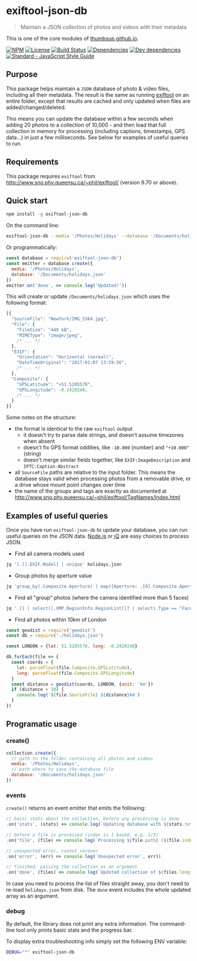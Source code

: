 # exiftool-json-db

> Maintain a JSON collection of photos and videos with their metadata

This is one of the core modules of [thumbsup.github.io](https://thumbsup.github.io).

[![NPM](http://img.shields.io/npm/v/exiftool-json-db.svg?style=flat-square)](https://npmjs.org/package/exiftool-json-db)
[![License](http://img.shields.io/npm/l/exiftool-json-db.svg?style=flat-square)](https://github.com/thumbsup/exiftool-json-db)
[![Build Status](http://img.shields.io/travis/thumbsup/exiftool-json-db.svg?style=flat-square)](http://travis-ci.org/thumbsup/exiftool-json-db)
[![Dependencies](http://img.shields.io/david/thumbsup/exiftool-json-db.svg?style=flat-square)](https://david-dm.org/thumbsup/exiftool-json-db)
[![Dev dependencies](http://img.shields.io/david/dev/thumbsup/exiftool-json-db.svg?style=flat-square)](https://david-dm.org/thumbsup/exiftool-json-db)
[![Standard - JavaScript Style Guide](https://img.shields.io/badge/code_style-standard-brightgreen.svg)](http://standardjs.com/)

## Purpose

This package helps maintain a `JSON` database of photo & video files, including all their metadata. The result is the same as running [exiftool](http://www.sno.phy.queensu.ca/~phil/exiftool/) on an entire folder, except that results are cached and only updated when files are added/changed/deleted.

This means you can update the database within a few seconds when adding 20 photos to a collection of 10,000 - and then load that full collection in memory for processing (including captions, timestamps, GPS data...) in just a few milliseconds. See below for examples of useful queries to run.

## Requirements

This package requires `exiftool` from http://www.sno.phy.queensu.ca/~phil/exiftool/ (version 9.70 or above).

## Quick start

```bash
npm install -g exiftool-json-db
```

On the command line:

```bash
exiftool-json-db --media '/Photos/Holidays' --database '/Documents/holidays.json'
```

Or programmatically:

```js
const database = require('exiftool-json-db')
const emitter = database.create({
  media: '/Photos/Holidays',
  database: '/Documents/holidays.json'
})
emitter.on('done', => console.log('Updated!'))
```

This will create or update `/Documents/holidays.json` which uses the following format:

```js
[{
  "SourceFile": "NewYork/IMG_5364.jpg",
  "File": {
    "FileSize": "449 kB",
    "MIMEType": "image/jpeg",
    /* ... */
  },
  "EXIF": {
    "Orientation": "Horizontal (normal)",
    "DateTimeOriginal": "2017:01:07 13:59:56",
    /* ... */
  },
  "Composite": {
    "GPSLatitude": "+51.5285578",
    "GPSLongitude": -0.2420248,
    /* ... */
  }
}]
```

Some notes on the structure:
- the format is identical to the raw `exiftool` output
  * it doesn't try to parse date strings, and doesn't assume timezones when absent
  * doesn't fix GPS format oddities, like `-10.000` (number) and `"+10.000"` (string)
  * doesn't merge similar fields together, like `EXIF:ImageDescription` and `IPTC:Caption-Abstract`
- all `SourceFile` paths are relative to the input folder. This means the database stays valid when processing photos from a removable drive, or a drive whose mount point changes over time
- the name of the groups and tags are exactly as documented at  http://www.sno.phy.queensu.ca/~phil/exiftool/TagNames/index.html

## Examples of useful queries

Once you have run `exiftool-json-db` to update your database, you can run useful queries on the JSON data.
[Node.js](https://nodejs.org/en/) or [jQ](https://stedolan.github.io/jq/) are easy choices to process JSON.

- Find all camera models used

```bash
jq '[.[].EXIF.Model] | unique' holidays.json
```

- Group photos by aperture value

```bash
jq 'group_by(.Composite.Aperture) | map({Aperture: .[0].Composite.Aperture, Files: map(.SourceFile)})' holidays.json
```

- Find all "group" photos (where the camera identified more than 5 faces)

```bash
jq '.[] | select([.XMP.RegionInfo.RegionList[]? | select(.Type == "Face")] | select(length > 5)) | .SourceFile' holidays.json
```

- Find all photos within 10km of London

```js
const geodist = require('geodist')
const db = require('./holidays.json')

const LONDON = {lat: 51.5285578, long: -0.2420248}

db.forEach(file => {
  const coords = {
    lat: parseFloat(file.Composite.GPSLatitude),
    long: parseFloat(file.Composite.GPSLongitude)
  }
  const distance = geodist(coords, LONDON, {unit: 'km'})
  if (distance < 10) {
    console.log(`${file.SourceFile} ${distance}km`)
  }
})
```

## Programatic usage

### create()

```js
collection.create({
  // path to the folder containing all photos and videos
  media: '/Photos/Holidays',
  // path where to save the database file
  database: '/Documents/holidays.json'
})
```

### events

`create()` returns an event emitter that emits the following:

```js
// basic stats about the collection, before any processing is done
.on('stats', (stats) => console.log(`Updating database with ${stats.total} files`))

// before a file is processed (index is 1 based, e.g. 1/3)
.on('file', (file) => console.log(`Processing ${file.path} (${file.index}/${file.total})`))

// unexpected error, cannot recover
.on('error', (err) => console.log(`Unexpected error`, err))

// finished, passing the collection as an argument
.on('done', (files) => console.log(`Updated collection of ${files.length} files`))
```

In case you need to process the list of files straight away, you don't need to re-load `holidays.json` from disk.
The `done` event includes the whole updated array as an argument.

### debug

By default, the library does not print any extra information.
The command-line tool only prints basic stats and the progress bar.

To display extra troubleshooting info simply set the following ENV variable:

```bash
DEBUG="*" exiftool-json-db
```

